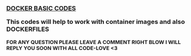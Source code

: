 <h3><u>DOCKER BASIC CODES</u></3>

<p>This codes will help to work with container images and also DOCKERFILES</p>


<span><small> FOR ANY QUESTION PLEASE LEAVE A COMMENT RIGHT BLOW I WILL REPLY YOU SOON WITH ALL CODE-LOVE <3 </small></span>
